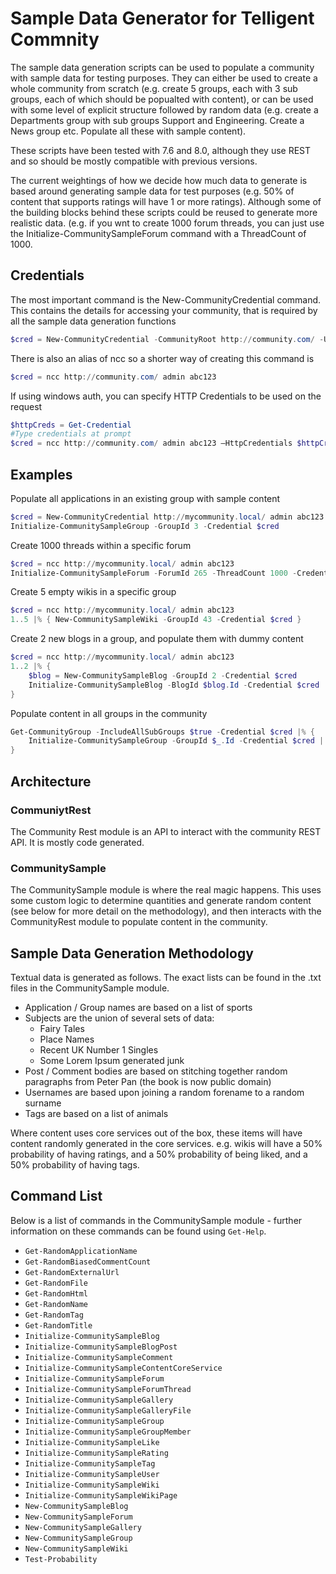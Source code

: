 # Sample Data Generator for Telligent Commnity

The sample data generation scripts can be used to populate a community with sample data for testing purposes.  They can either be used to create a whole community from scratch (e.g. create 5 groups, each with 3 sub groups, each of which should be popualted with content), or can be used with some level of explicit structure followed by random data (e.g. create a Departments group with sub groups Support and Engineering.  Create a News group etc.  Populate all these with sample content).

These scripts have been tested with 7.6 and 8.0, although they use REST and so should be mostly compatible with previous versions.

The current weightings of how we decide how much data to generate is based around generating sample data for test purposes (e.g. 50% of content that supports ratings will have 1 or more ratings).  Although some of the building blocks behind these scripts could be reused to generate more realistic data.  (e.g. if you wnt to create 1000 forum threads, you can just use the Initialize-CommunitySampleForum command with a ThreadCount of 1000.

## Credentials

The most important command is the New-CommunityCredential command.  This contains the details for accessing your community, that is required by all the sample data generation functions

```powershell
$cred = New-CommunityCredential -CommunityRoot http://community.com/ -Username username –ApiKey apiKey
```
There is also an alias of ncc so a shorter way of creating this command is
```powershell
$cred = ncc http://community.com/ admin abc123
```

If using windows auth, you can specify HTTP Credentials to be used on the request

```powershell
$httpCreds = Get-Credential
#Type credentials at prompt
$cred = ncc http://community.com/ admin abc123 –HttpCredentials $httpCred 
```

## Examples

Populate all applications in an existing group with sample content
```powershell
$cred = New-CommunityCredential http://mycommunity.local/ admin abc123
Initialize-CommunitySampleGroup -GroupId 3 -Credential $cred
```

Create 1000 threads within a specific forum
```powershell
$cred = ncc http://mycommunity.local/ admin abc123
Initialize-CommunitySampleForum -ForumId 265 -ThreadCount 1000 -Credential $cred }
```

Create 5 empty wikis in a specific group
```powershell
$cred = ncc http://mycommunity.local/ admin abc123
1..5 |% { New-CommunitySampleWiki -GroupId 43 -Credential $cred }
```

Create 2 new blogs in a group, and populate them with dummy content
```powershell
$cred = ncc http://mycommunity.local/ admin abc123
1..2 |% {
    $blog = New-CommunitySampleBlog -GroupId 2 -Credential $cred
    Initialize-CommunitySampleBlog -BlogId $blog.Id -Credential $cred 
}
```

Populate content in all groups in the community
```powershell
Get-CommunityGroup -IncludeAllSubGroups $true -Credential $cred |% {
    Initialize-CommunitySampleGroup -GroupId $_.Id -Credential $cred | Out-Null
}
```

## Architecture

### CommuniytRest

The Community Rest module is an API to interact with the community REST API.  It is mostly code generated.

### CommunitySample

The CommunitySample module is where the real magic happens.  This uses some custom logic to determine quantities and generate random content (see below for more detail on the methodology), and then interacts with the CommunityRest module to populate content in the community.

## Sample Data Generation Methodology

Textual data is generated as follows.  The exact lists can be found in the .txt files in the CommunitySample module.

* Application / Group names are based on a list of sports
* Subjects are the union of several sets of data:
   * Fairy Tales
   * Place Names
   * Recent UK Number 1 Singles
   * Some Lorem Ipsum generated junk
* Post / Comment bodies are based on stitching together random paragraphs from Peter Pan (the book is now public domain)
* Usernames are based upon joining a random forename to a random surname
* Tags are based on a list of animals

Where content uses core services out of the box, these items will have content randomly generated in the core services.  e.g. wikis will have a 50% probability of having ratings, and a 50% probability of being liked, and a 50% probability of having tags.

## Command List

Below is a list of commands in the CommunitySample module - further information on these commands can be found using `Get-Help`.

* `Get-RandomApplicationName`
* `Get-RandomBiasedCommentCount`
* `Get-RandomExternalUrl`
* `Get-RandomFile`
* `Get-RandomHtml`
* `Get-RandomName`
* `Get-RandomTag`
* `Get-RandomTitle`
* `Initialize-CommunitySampleBlog`
* `Initialize-CommunitySampleBlogPost`
* `Initialize-CommunitySampleComment`
* `Initialize-CommunitySampleContentCoreService`
* `Initialize-CommunitySampleForum`
* `Initialize-CommunitySampleForumThread`
* `Initialize-CommunitySampleGallery`
* `Initialize-CommunitySampleGalleryFile`
* `Initialize-CommunitySampleGroup`
* `Initialize-CommunitySampleGroupMember`
* `Initialize-CommunitySampleLike`
* `Initialize-CommunitySampleRating`
* `Initialize-CommunitySampleTag`
* `Initialize-CommunitySampleUser`
* `Initialize-CommunitySampleWiki`
* `Initialize-CommunitySampleWikiPage`
* `New-CommunitySampleBlog`
* `New-CommunitySampleForum`
* `New-CommunitySampleGallery`
* `New-CommunitySampleGroup`
* `New-CommunitySampleWiki`
* `Test-Probability`
